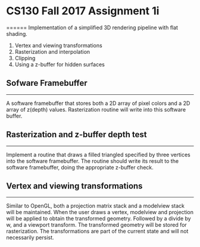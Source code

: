 # CS130 Fall 2017 Assignment 1i
======
Implementation of a simplified 3D rendering pipeline with flat shading.
1. Vertex and viewing transformations
2. Rasterization and interpolation
3. Clipping
4. Using a z-buffer for hidden surfaces
## Sofware Framebuffer
------
A software framebuffer that stores both a 2D array of pixel colors and a 2D array of z(depth) values. Rasterization routine will write into this software buffer.
## Rasterization and z-buffer depth test
------
Implement a routine that draws a filled triangled specified by three vertices into the software framebuffer. The routine should write its result to the software framebuffer, doing the appropriate z-buffer check.
## Vertex and viewing transformations
------
Similar to OpenGL, both a projection matrix stack and a modelview stack will be maintained. When the user draws a vertex, modelview and projection will be applied to obtain the transformed geometry. Followed by a divide by w, and a viewport transform. The transformed geometry will be stored for rasterization. The transformations are part of the current state and will not necessarily persist.
